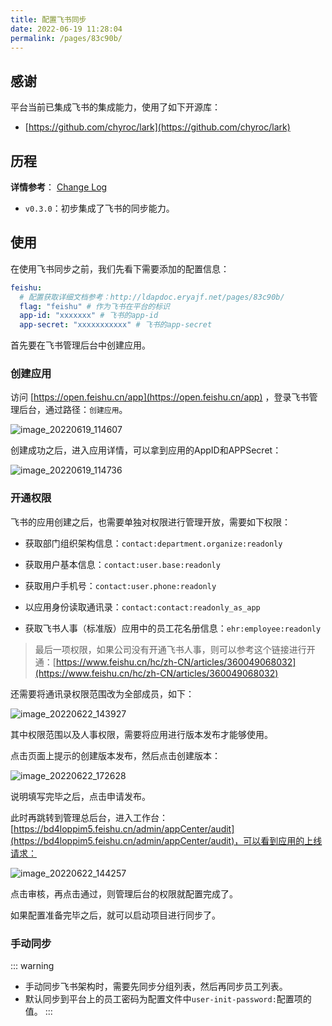 ```yaml
---
title: 配置飞书同步
date: 2022-06-19 11:28:04
permalink: /pages/83c90b/
---
```


## 感谢

平台当前已集成飞书的集成能力，使用了如下开源库：

- [https://github.com/chyroc/lark](https://github.com/chyroc/lark)

## 历程

**详情参考**： [Change Log](https://github.com/eryajf/go-ldap-admin/releases/)

- `v0.3.0`：初步集成了飞书的同步能力。

## 使用

在使用飞书同步之前，我们先看下需要添加的配置信息：

```yaml
feishu:
  # 配置获取详细文档参考：http://ldapdoc.eryajf.net/pages/83c90b/
  flag: "feishu" # 作为飞书在平台的标识
  app-id: "xxxxxxx" # 飞书的app-id
  app-secret: "xxxxxxxxxxx" # 飞书的app-secret
```

首先要在飞书管理后台中创建应用。

### 创建应用

访问 [https://open.feishu.cn/app](https://open.feishu.cn/app) ，登录飞书管理后台，通过路径：`创建应用`。

![image_20220619_114607](https://cdn.staticaly.com/gh/eryajf/tu/main/img/image_20220619_114607.png)

创建成功之后，进入应用详情，可以拿到应用的AppID和APPSecret：

![image_20220619_114736](https://cdn.staticaly.com/gh/eryajf/tu/main/img/image_20220619_114736.png)

### 开通权限

飞书的应用创建之后，也需要单独对权限进行管理开放，需要如下权限：

- 获取部门组织架构信息：`contact:department.organize:readonly`

- 获取用户基本信息：`contact:user.base:readonly`

- 获取用户手机号：`contact:user.phone:readonly`


- 以应用身份读取通讯录：`contact:contact:readonly_as_app`
- 获取飞书人事（标准版）应用中的员工花名册信息：`ehr:employee:readonly`

> 最后一项权限，如果公司没有开通飞书人事，则可以参考这个链接进行开通：[https://www.feishu.cn/hc/zh-CN/articles/360049068032](https://www.feishu.cn/hc/zh-CN/articles/360049068032)

还需要将通讯录权限范围改为全部成员，如下：

![image_20220622_143927](https://cdn.staticaly.com/gh/eryajf/tu/main/img/image_20220622_143927.png)

其中权限范围以及人事权限，需要将应用进行版本发布才能够使用。

点击页面上提示的创建版本发布，然后点击创建版本：

![image_20220622_172628](https://cdn.staticaly.com/gh/eryajf/tu/main/img/image_20220622_172628.png)

说明填写完毕之后，点击申请发布。

此时再跳转到管理总后台，进入工作台：[https://bd4loppim5.feishu.cn/admin/appCenter/audit](https://bd4loppim5.feishu.cn/admin/appCenter/audit)，可以看到应用的上线请求：

![image_20220622_144257](https://cdn.staticaly.com/gh/eryajf/tu/main/img/image_20220622_144257.png)

点击审核，再点击通过，则管理后台的权限就配置完成了。

如果配置准备完毕之后，就可以启动项目进行同步了。

### 手动同步

::: warning

- 手动同步飞书架构时，需要先同步分组列表，然后再同步员工列表。
- 默认同步到平台上的员工密码为配置文件中`user-init-password:`配置项的值。
  :::

